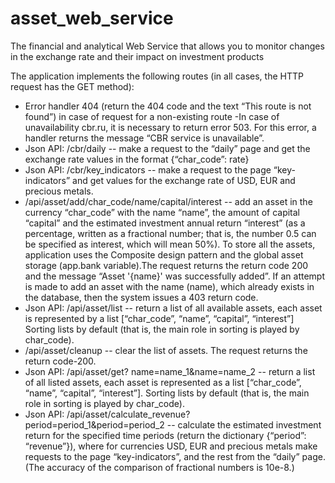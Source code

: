 # asset_web_service
The financial and analytical Web Service that allows you to monitor changes in the exchange rate and their impact on investment products



The application implements the following routes (in all cases, the HTTP request has the GET method):
- Error handler 404 (return the 404 code and the text “This route is not found”) in case of request for a non-existing route
-In case of unavailability cbr.ru, it is necessary to return error 503. For this error, a handler returns the message “CBR service is unavailable”.
- Json API: /cbr/daily -- make a request to the “daily” page and get the exchange rate values in the format {“char_code”: rate}
- Json API: /cbr/key_indicators -- make a request to the page “key-indicators” and get values for the exchange rate of USD, EUR and precious metals.
- /api/asset/add/char_code/name/capital/interest -- add an asset in the currency “char_code” with the name “name”, the amount of capital “capital” and the estimated investment annual return “interest” (as a percentage, written as a fractional number; that is, the number 0.5 can be specified as interest, which will mean 50%). To store all the assets,
application uses the Composite design pattern and the global asset storage (app.bank variable).The request returns the return code 200 and the message “Asset '{name}'
was successfully added”. If an attempt is made to add an asset with the name (name), which already exists in the database, then the system issues a 403 return code.
- Json API: /api/asset/list -- return a list of all available assets, each asset is represented by a list [“char_code”, “name”, “capital”, “interest”] Sorting lists by default (that is, the main role in sorting is played by char_code).
- /api/asset/cleanup -- clear the list of assets. The request returns the return code-200.
- Json API: /api/asset/get? name=name_1&name=name_2 -- return a list of all listed assets, each asset is represented as a list [“char_code”, “name”, “capital”, “interest”]. Sorting lists by default (that is, the main role in sorting is played by char_code).
- Json API: /api/asset/calculate_revenue?period=period_1&period=period_2 -- calculate the estimated investment return for the specified time periods (return the dictionary {“period”: “revenue”}), where for currencies USD, EUR and precious metals make requests to the page “key-indicators”, and the rest from the “daily” page. (The accuracy of the comparison of fractional numbers is 10e-8.)
